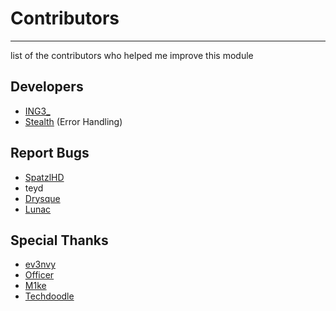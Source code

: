 # Contributors

-----------

list of the contributors who helped me improve this module

## Developers

- [ING3_](https://github.com/KTNG-3)
- [Stealth](https://github.com/mateie) (Error Handling)

## Report Bugs

- [SpatzlHD](https://github.com/SpatzlHD)
- teyd
- [Drysque](https://github.com/Drysque)
- [Lunac](https://github.com/Lunac-dev)

## Special Thanks

- [ev3nvy](https://github.com/ev3nvy)
- [Officer](https://github.com/NotOfficer)
- [M1ke](https://github.com/HeyM1ke)
- [Techdoodle](https://github.com/techchrism)